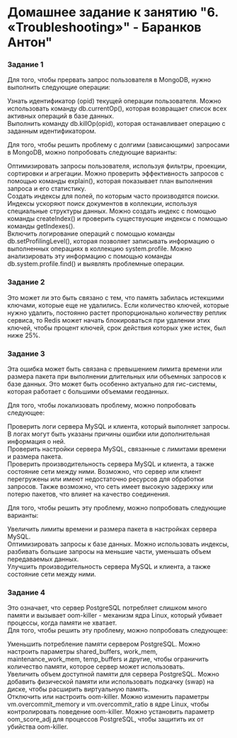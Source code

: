 # Домашнее задание к занятию "6. «Troubleshooting»" - Баранков Антон"

### Задание 1
Для того, чтобы прервать запрос пользователя в MongoDB, нужно выполнить следующие операции:  

Узнать идентификатор (opid) текущей операции пользователя. Можно использовать команду db.currentOp(), которая возвращает список всех активных операций в базе данных.  
Выполнить команду db.killOp(opid), которая останавливает операцию с заданным идентификатором.  

Для того, чтобы решить проблему с долгими (зависающими) запросами в MongoDB, можно попробовать следующие варианты:  

Оптимизировать запросы пользователя, используя фильтры, проекции, сортировки и агрегации. Можно проверить эффективность запросов с помощью команды explain(), которая показывает план выполнения запроса и его статистику.  
Создать индексы для полей, по которым часто производятся поиски. Индексы ускоряют поиск документов в коллекции, используя специальные структуры данных. Можно создать индекс с помощью команды createIndex() и проверить существующие индексы с помощью команды getIndexes().  
Включить логирование операций с помощью команды db.setProfilingLevel(), которая позволяет записывать информацию о выполненных операциях в коллекцию system.profile. Можно анализировать эту информацию с помощью команды db.system.profile.find() и выявлять проблемные операции.  

### Задание 2
Это может ли это быть связано с тем, что память забилась истекшими ключами, которые еще не удалились. Если количество ключей, которые нужно удалить, постоянно растет пропорционально количеству реплик сервиса, то Redis может начать блокироваться при удалении этих ключей, чтобы процент ключей, срок действия которых уже истек, был ниже 25%.  

### Задание 3
Эта ошибка может быть связана с превышением лимита времени или размера пакета при выполнении длительных или объемных запросов к базе данных. Это может быть особенно актуально для гис-системы, которая работает с большими объемами геоданных.  

Для того, чтобы локализовать проблему, можно попробовать следующее:  

Проверить логи сервера MySQL и клиента, который выполняет запросы. В логах могут быть указаны причины ошибки или дополнительная информация о ней.  
Проверить настройки сервера MySQL, связанные с лимитами времени и размера пакета.  
Проверить производительность сервера MySQL и клиента, а также состояние сети между ними. Возможно, что сервер или клиент перегружены или имеют недостаточно ресурсов для обработки запросов. Также возможно, что сеть имеет высокую задержку или потерю пакетов, что влияет на качество соединения.  

Для того, чтобы решить эту проблему, можно попробовать следующие варианты:  

Увеличить лимиты времени и размера пакета в настройках сервера MySQL.  
Оптимизировать запросы к базе данных. Можно использовать индексы, разбивать большие запросы на меньшие части, уменьшать объем передаваемых данных.  
Улучшить производительность сервера MySQL и клиента, а также состояние сети между ними.  

### Задание 4
Это означает, что сервер PostgreSQL потребляет слишком много памяти и вызывает oom-killer - механизм ядра Linux, который убивает процессы, когда памяти не хватает.   
Для того, чтобы решить эту проблему, можно попробовать следующее:  

Уменьшить потребление памяти сервером PostgreSQL. Можно настроить параметры shared_buffers, work_mem, maintenance_work_mem, temp_buffers и другие, чтобы ограничить количество памяти, которое сервер может использовать.  
Увеличить объем доступной памяти для сервера PostgreSQL. Можно добавить физической памяти или использовать подкачку (swap) на диске, чтобы расширить виртуальную память.  
Отключить или настроить oom-killer. Можно изменить параметры vm.overcommit_memory и vm.overcommit_ratio в ядре Linux, чтобы контролировать поведение oom-killer. Можно установить параметр oom_score_adj для процессов PostgreSQL, чтобы защитить их от убийства oom-killer.  

